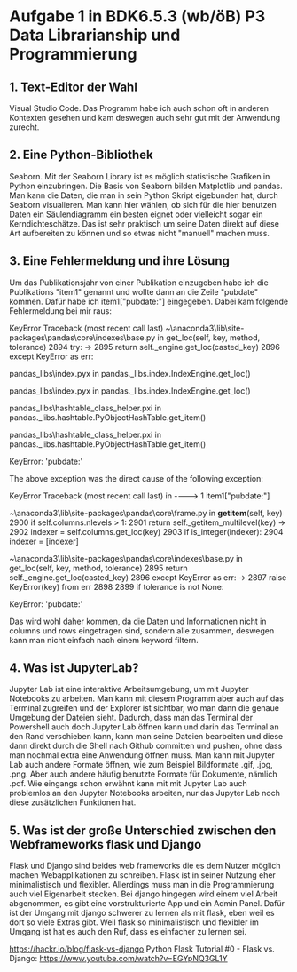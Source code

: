 # Aufgabe 1 in BDK6.5.3 (wb/öB) P3 Data Librarianship und Programmierung

## 1. Text-Editor der Wahl
Visual Studio Code. Das Programm habe ich auch schon oft in anderen Kontexten gesehen und kam deswegen auch sehr gut mit der Anwendung zurecht.

## 2. Eine Python-Bibliothek
Seaborn. Mit der Seaborn Library ist es möglich statistische Grafiken in Python einzubringen. Die Basis von Seaborn bilden Matplotlib und pandas. Man kann die Daten, die man in sein Python Skript eigebunden hat, durch Seaborn visualieren. Man kann hier wählen, ob sich für die hier benutzen Daten ein Säulendiagramm ein besten eignet oder vielleicht sogar ein Kerndichteschätze. Das ist sehr praktisch um seine Daten direkt auf diese Art aufbereiten zu können und so etwas nicht "manuell" machen muss.

## 3. Eine Fehlermeldung und ihre Lösung
Um das Publikationsjahr von einer Publikation einzugeben habe ich die Publikations "item1" genannt und wollte dann an die Zeile "pubdate" kommen. Dafür habe ich item1["pubdate:"] eingegeben. Dabei kam folgende Fehlermeldung bei mir raus:

KeyError                                  Traceback (most recent call last)
~\anaconda3\lib\site-packages\pandas\core\indexes\base.py in get_loc(self, key, method, tolerance)
   2894             try:
-> 2895                 return self._engine.get_loc(casted_key)
   2896             except KeyError as err:

pandas\_libs\index.pyx in pandas._libs.index.IndexEngine.get_loc()

pandas\_libs\index.pyx in pandas._libs.index.IndexEngine.get_loc()

pandas\_libs\hashtable_class_helper.pxi in pandas._libs.hashtable.PyObjectHashTable.get_item()

pandas\_libs\hashtable_class_helper.pxi in pandas._libs.hashtable.PyObjectHashTable.get_item()

KeyError: 'pubdate:'

The above exception was the direct cause of the following exception:

KeyError                                  Traceback (most recent call last)
<ipython-input-20-963d41b6f39a> in <module>
----> 1 item1["pubdate:"]

~\anaconda3\lib\site-packages\pandas\core\frame.py in __getitem__(self, key)
   2900             if self.columns.nlevels > 1:
   2901                 return self._getitem_multilevel(key)
-> 2902             indexer = self.columns.get_loc(key)
   2903             if is_integer(indexer):
   2904                 indexer = [indexer]

~\anaconda3\lib\site-packages\pandas\core\indexes\base.py in get_loc(self, key, method, tolerance)
   2895                 return self._engine.get_loc(casted_key)
   2896             except KeyError as err:
-> 2897                 raise KeyError(key) from err
   2898 
   2899         if tolerance is not None:

KeyError: 'pubdate:'

Das wird wohl daher kommen, da die Daten und Informationen nicht in columns und rows eingetragen sind, sondern alle zusammen, deswegen kann man nicht einfach nach einem keyword filtern.


## 4. Was ist JupyterLab?
Jupyter Lab ist eine interaktive Arbeitsumgebung, um mit Jupyter Notebooks zu arbeiten. Man kann mit diesem Programm aber auch auf das Terminal zugreifen und der Explorer ist sichtbar, wo man dann die genaue Umgebung der Dateien sieht. Dadurch, dass man das Terminal der Powershell auch doch Jupyter Lab öffnen kann und darin das Terminal an den Rand verschieben kann, kann man seine Dateien bearbeiten und diese dann direkt durch die Shell nach Github committen und pushen, ohne dass man nochmal extra eine Anwendung öffnen muss. Man kann mit Jupyter Lab auch andere Formate öffnen, wie zum Beispiel Bildformate .gif, .jpg, .png. Aber auch andere häufig benutzte Formate für Dokumente, nämlich .pdf. Wie eingangs schon erwähnt kann mit mit Jupyter Lab auch problemlos an den Jupyter Notebooks arbeiten, nur das Jupyter Lab noch diese zusätzlichen Funktionen hat.

## 5. Was ist der große Unterschied zwischen den Webframeworks flask und Django
Flask und Django sind beides web frameworks die es dem Nutzer möglich machen Webapplikationen zu schreiben. Flask ist in seiner Nutzung eher minimalistisch und flexibler. Allerdings muss man in die Programmierung auch viel Eigenarbeit stecken. Bei django hingegen wird einem viel Arbeit abgenommen, es gibt eine vorstrukturierte App und ein Admin Panel. Dafür ist der Umgang mit django schwerer zu lernen als mit flask, eben weil es dort so viele Extras gibt. Weil flask so minimalistisch und flexibler im Umgang ist hat es auch den Ruf, dass es einfacher zu lernen sei.

https://hackr.io/blog/flask-vs-django
Python Flask Tutorial #0 - Flask vs. Django: https://www.youtube.com/watch?v=EGYpNQ3GL1Y